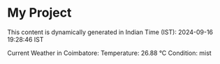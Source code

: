 # My Project

This content is dynamically generated in Indian Time (IST): 2024-09-16 19:28:46 IST


Current Weather in Coimbatore:
Temperature: 26.88 °C
Condition: mist
